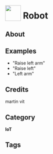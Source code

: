 # <img src="https://raw.githack.com/FortAwesome/Font-Awesome/master/svgs/solid/robot.svg" card_color="#FFFFFF" width="50" height="50" style="vertical-align:bottom"/> Robot


## About


## Examples
* "Raise left arm"
* "Raise left"
* "Left arm"

## Credits
martin vit

## Category
**IoT**

## Tags

